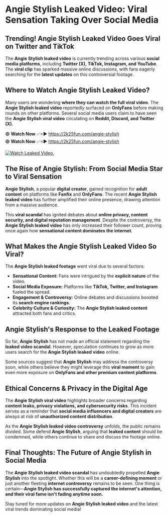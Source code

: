 # Angie Stylish Leaked Video: Viral Sensation Taking Over Social Media

## **Trending! Angie Stylish Leaked Video Goes Viral on Twitter and TikTok**
The **Angie Stylish leaked video** is currently trending across various **social media platforms**, including **Twitter (X), TikTok, Instagram, and YouTube**. The **viral clip** has sparked massive online discussions, with fans eagerly searching for the **latest updates** on this controversial footage.

## **Where to Watch Angie Stylish Leaked Video?**
Many users are wondering **where they can watch the full viral video**. The **Angie Stylish leaked video** reportedly surfaced on **OnlyFans** before making rounds on other platforms. Several social media users claim to have seen the **Angie Stylish viral video** circulating on **Reddit, Discord, and Twitter (X).**

🟢 **Watch Now** ✅=► https://2k25fun.com/angie-stylish  
🟢 **Watch Now** ✅=► https://2k25fun.com/angie-stylish  

[![Watch Leaked Video.](https://miro.medium.com/v2/resize:fit:828/format:webp/1*cilzJN44JGOrTw9NJCrNHA.gif "Watch Leaked Video")](https://2k25fun.com/angie-stylish)

## **The Rise of Angie Stylish: From Social Media Star to Viral Sensation**
**Angie Stylish**, a popular **digital creator**, gained recognition for **adult content** on platforms like **Fanfix** and **OnlyFans**. The recent **Angie Stylish leaked video** has further amplified their online presence, drawing attention from a massive audience.

This **viral scandal** has ignited debates about **online privacy, content security, and digital reputation management**. Despite the controversy, the **Angie Stylish leaked video** has only increased their follower count, proving once again how **sensational content dominates the internet**.

## **What Makes the Angie Stylish Leaked Video So Viral?**
The **Angie Stylish leaked footage** went viral due to several factors:
- **Sensational Content:** Fans were intrigued by the **explicit nature** of the video.
- **Social Media Exposure:** Platforms like **TikTok, Twitter, and Instagram** fueled the spread.
- **Engagement & Controversy:** Online debates and discussions boosted its **search engine rankings**.
- **Celebrity Culture & Curiosity:** The **Angie Stylish leaked content** attracted both fans and critics.

## **Angie Stylish's Response to the Leaked Footage**
So far, **Angie Stylish** has not made an official statement regarding the **leaked video scandal**. However, speculation continues to grow as more users search for the **Angie Stylish leaked video** online.

Some sources suggest that **Angie Stylish** may address the controversy soon, while others believe they might leverage this **viral moment** to gain even more exposure on **OnlyFans and other premium content platforms**.

## **Ethical Concerns & Privacy in the Digital Age**
The **Angie Stylish viral video** highlights broader concerns regarding **content leaks, privacy violations, and cybersecurity risks**. This incident serves as a reminder that **social media influencers and digital creators** are always at risk of **unauthorized content distribution**.

As the **Angie Stylish leaked video controversy** unfolds, the public remains divided. Some defend **Angie Stylish**, arguing that **leaked content** should be condemned, while others continue to share and discuss the footage online.

## **Final Thoughts: The Future of Angie Stylish in Social Media**
The **Angie Stylish leaked video scandal** has undoubtedly propelled **Angie Stylish** into the spotlight. Whether this will be a **career-defining moment** or just another fleeting **internet controversy** remains to be seen. One thing is certain—**Angie Stylish has successfully captured the internet's attention, and their viral fame isn't fading anytime soon.**

Stay tuned for more updates on **Angie Stylish leaked video** and the latest viral trends dominating social media!